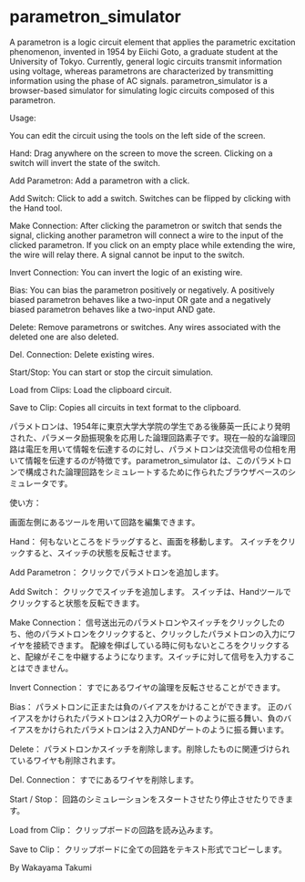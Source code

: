 # parametron_simulator

A parametron is a logic circuit element that applies the parametric excitation phenomenon, invented in 1954 by Eiichi Goto, a graduate student at the University of Tokyo. Currently, general logic circuits transmit information using voltage, whereas parametrons are characterized by transmitting information using the phase of AC signals. parametron_simulator is a browser-based simulator for simulating logic circuits composed of this parametron.

Usage:

You can edit the circuit using the tools on the left side of the screen.

Hand:
Drag anywhere on the screen to move the screen.
Clicking on a switch will invert the state of the switch.

Add Parametron:
Add a parametron with a click.

Add Switch:
Click to add a switch.
Switches can be flipped by clicking with the Hand tool.

Make Connection:
After clicking the parametron or switch that sends the signal, clicking another parametron will connect a wire to the input of the clicked parametron.
If you click on an empty place while extending the wire, the wire will relay there. A signal cannot be input to the switch.

Invert Connection:
You can invert the logic of an existing wire.

Bias:
You can bias the parametron positively or negatively.
A positively biased parametron behaves like a two-input OR gate and a negatively biased parametron behaves like a two-input AND gate.

Delete:
Remove parametrons or switches. Any wires associated with the deleted one are also deleted.

Del. Connection:
Delete existing wires.

Start/Stop:
You can start or stop the circuit simulation.

Load from Clips:
Load the clipboard circuit.

Save to Clip:
Copies all circuits in text format to the clipboard.


パラメトロンは、1954年に東京大学大学院の学生である後藤英一氏により発明された、パラメータ励振現象を応用した論理回路素子です。現在一般的な論理回路は電圧を用いて情報を伝達するのに対し、パラメトロンは交流信号の位相を用いて情報を伝達するのが特徴です。parametron_simulator は、このパラメトロンで構成された論理回路をシミュレートするために作られたブラウザベースのシミュレータです。

使い方：

画面左側にあるツールを用いて回路を編集できます。

Hand：
何もないところをドラッグすると、画面を移動します。
スイッチをクリックすると、スイッチの状態を反転させます。

Add Parametron：
クリックでパラメトロンを追加します。

Add Switch：
クリックでスイッチを追加します。
スイッチは、Handツールでクリックすると状態を反転できます。

Make Connection：
信号送出元のパラメトロンやスイッチをクリックしたのち、他のパラメトロンをクリックすると、クリックしたパラメトロンの入力にワイヤを接続できます。
配線を伸ばしている時に何もないところをクリックすると、配線がそこを中継するようになります。スイッチに対して信号を入力することはできません。

Invert Connection：
すでにあるワイヤの論理を反転させることができます。

Bias：
パラメトロンに正または負のバイアスをかけることができます。
正のバイアスをかけられたパラメトロンは２入力ORゲートのように振る舞い、負のバイアスをかけられたパラメトロンは２入力ANDゲートのように振る舞います。

Delete：
パラメトロンかスイッチを削除します。削除したものに関連づけられているワイヤも削除されます。

Del. Connection：
すでにあるワイヤを削除します。

Start / Stop：
回路のシミュレーションをスタートさせたり停止させたりできます。

Load from Clip：
クリップボードの回路を読み込みます。

Save to Clip：
クリップボードに全ての回路をテキスト形式でコピーします。




By Wakayama Takumi
